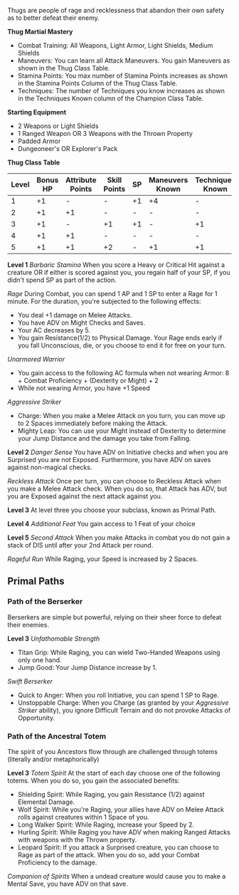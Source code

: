 Thugs are people of rage and recklessness that abandon their own safety as to better defeat their enemy. 

**Thug Martial Mastery**
- Combat Training: All Weapons, Light Armor, Light Shields, Medium Shields
- Maneuvers: You can learn all Attack Maneuvers. You gain Maneuvers as shown in the Thug Class Table.
- Stamina Points: You max number of Stamina Points increases as shown in the Stamina Points Column of the Thug Class Table.
- Techniques: The number of Techniques you know increases as shown in the Techniques Known column of the Champion Class Table.        

**Starting Equipment**
- 2 Weapons or Light Shields
- 1 Ranged Weapon OR 3 Weapons with the Thrown Property
- Padded Armor
- Dungeoneer's OR Explorer's Pack

**Thug Class Table**

| Level | Bonus HP | Attribute Points | Skill Points | SP  | Maneuvers Known | Techniques Known |
| ----- | -------- | ---------------- | ------------ | --- | --------------- | ---------------- |
| 1     | +1       | -                | -            | +1  | +4              | -                |
| 2     | +1       | +1               | -            | -   | -               | -                |
| 3     | +1       | -                | +1           | +1  | -               | +1               |
| 4     | +1       | +1               | -            | -   | -               | -                |
| 5     | +1       | +1               | +2           | -   | +1              | +1               |

**Level 1**
*Barbaric Stamina*
When you score a Heavy or Critical Hit against a creature OR if either is scored against you, you regain half of your SP, if you didn't spend SP as part of the action.

*Rage*
During Combat, you can spend 1 AP and 1 SP to enter a Rage for 1 minute. For the duration, you're subjected to the following effects: 
- You deal +1 damage on Melee Attacks.
- You have ADV on Might Checks and Saves.
- Your AC decreases by 5.
- You gain Resistance(1/2) to Physical Damage.
Your Rage ends early if you fall Unconscious, die, or you choose to end it for free on your turn.

*Unarmored Warrior*
- You gain access to the following AC formula when not wearing Armor: 8 + Combat Proficiency + (Dexterity or Might) + 2
- While not wearing Armor, you have +1 Speed

*Aggressive Striker*
- Charge: When you make a Melee Attack on you turn, you can move up to 2 Spaces immediately before making the Attack.
- Mighty Leap: You can use your Might instead of Dexterity to determine your Jump Distance and the damage you take from Falling.      

**Level 2**
*Danger Sense*
You have ADV on Initiative checks and when you are Surprised you are not Exposed. Furthermore, you have ADV on saves against non-magical checks.

*Reckless Attack*
Once per turn, you can choose to Reckless Attack when you make a Melee Attack check. When you do so, that Attack has ADV, but you are 
Exposed against the next attack against you.

**Level 3**
At level three you choose your subclass, known as Primal Path.

**Level 4**
*Additional Feat*
You gain access to 1 Feat of your choice

**Level 5**
*Second Attack*
When you make Attacks in combat you do not gain a stack of DIS until after your 2nd Attack per round.

*Rageful Run*
While Raging, your Speed is increased by 2 Spaces.

## Primal Paths
### Path of the Berserker
Berserkers are simple but powerful, relying on their sheer force to defeat their enemies.

**Level 3**
*Unfathomable Strength*
- Titan Grip: While Raging, you can wield Two-Handed Weapons using only one hand.
- Jump Good: Your Jump Distance increase by 1.

*Swift Berserker*
- Quick to Anger: When you roll Initiative, you can spend 1 SP to Rage.
- Unstoppable Charge: When you Charge (as granted by your *Aggressive Striker* ability), you ignore Difficult Terrain and do not provoke Attacks of Opportunity.


### Path of the Ancestral Totem
The spirit of you Ancestors flow through are challenged through totems (literally and/or metaphorically)

**Level 3**
*Totem Spirit*
At the start of each day choose one of the following totems. When you do so, you gain the associated benefits:
- Shielding Spirit:  While Raging, you gain Resistance (1/2) against Elemental Damage.
- Wolf Spirit: While you're Raging, your allies have ADV on Melee Attack rolls against creatures within 1 Space of you.
- Long Walker Spirit: While Raging, increase your Speed by 2.
- Hurling Spirit: While Raging you have ADV when making Ranged Attacks with weapons with the Thrown property.
- Leopard Spirit: If you attack a Surprised creature, you can choose to Rage as part of the attack. When you do so, add your Combat Proficiency to the damage.

*Companion of Spirits*
When a undead creature would cause you to make a Mental Save, you have ADV on that save.